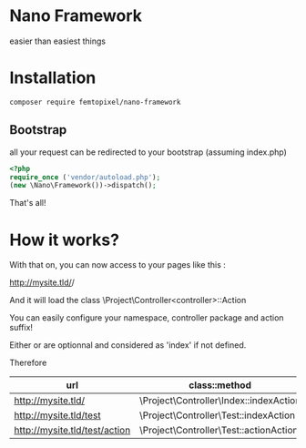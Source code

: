 # Nano Framework
easier than easiest things

# Installation

```
composer require femtopixel/nano-framework
```

## Bootstrap

all your request can be redirected to your bootstrap (assuming index.php)

```php
<?php
require_once ('vendor/autoload.php');
(new \Nano\Framework())->dispatch();
```

That's all!

# How it works?

With that on, you can now access to your pages like this :

http://mysite.tld/<controller>/<action>

And it will load the class \Project\Controller\<controller>::<action>Action

You can easily configure your namespace, controller package and action suffix!

Either <controller> or <action> are optionnal and considered as 'index' if not defined.

Therefore

url | class::method
--- | -------------
http://mysite.tld/ | \Project\Controller\Index::indexAction
http://mysite.tld/test | \Project\Controller\Test::indexAction
http://mysite.tld/test/action | \Project\Controller\Test::actionAction
